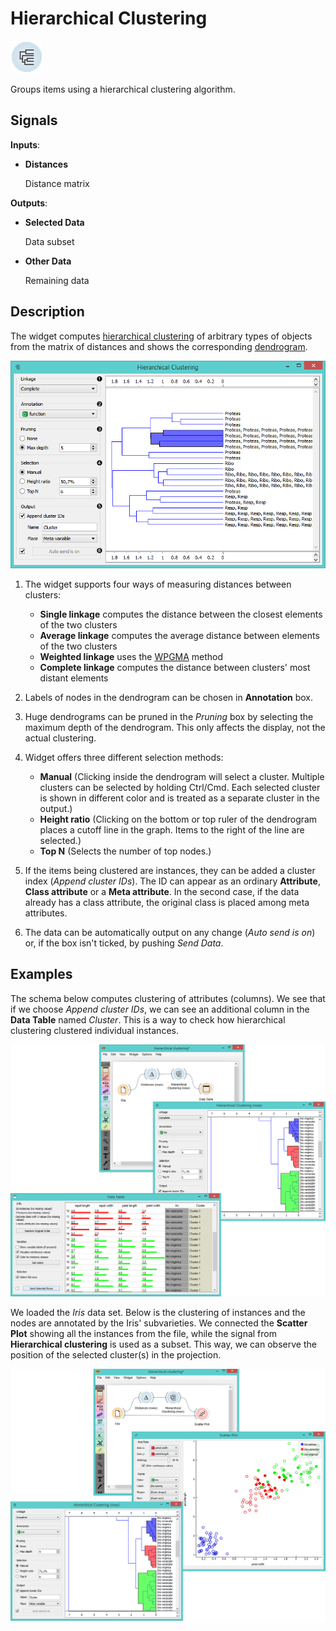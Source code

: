 Hierarchical Clustering
=======================

![image](icons/hierarchical-clustering.png)

Groups items using a hierarchical clustering algorithm.

Signals
-------

**Inputs**:

- **Distances**

  Distance matrix

**Outputs**:

- **Selected Data**

  Data subset

- **Other Data**

  Remaining data

Description
-----------

The widget computes [hierarchical clustering](https://en.wikipedia.org/wiki/Hierarchical_clustering) of arbitrary types of
objects from the matrix of distances and shows the
corresponding [dendrogram](https://en.wikipedia.org/wiki/Dendrogram).

![image](images/HierarchicalClustering-stamped.png)

1. The widget supports four ways of measuring distances between clusters:
    - **Single linkage** computes the distance between the closest elements of the two clusters
    - **Average linkage** computes the average distance between elements of the two clusters
    - **Weighted linkage** uses the [WPGMA](http://research.amnh.org/~siddall/methods/day1.html) method
    - **Complete linkage** computes the distance between clusters' most distant elements

2. Labels of nodes in the dendrogram can be chosen in **Annotation** box.

3. Huge dendrograms can be pruned in the *Pruning* box by
  selecting the maximum depth of the dendrogram. This only affects the display, not the actual clustering.

4. Widget offers three different selection methods:
    - **Manual** (Clicking inside the dendrogram will select a cluster. Multiple clusters can be selected by
    holding Ctrl/Cmd. Each selected cluster is shown in different color and is
    treated as a separate cluster in the output.)
    - **Height ratio** (Clicking on the bottom or top ruler of the dendrogram places a
    cutoff line in the graph. Items to the right of the line are selected.)
    - **Top N** (Selects the number of top nodes.)

5. If the items being clustered are instances, they can be added a cluster
  index (*Append cluster IDs*). The ID can appear as an ordinary **Attribute**,
  **Class attribute** or a **Meta attribute**. In the second
  case, if the data already has a class attribute, the original class is
  placed among meta attributes.

6. The data can be automatically output on any change (*Auto send is on*) or, if the box
   isn't ticked, by pushing *Send Data*.


Examples
--------

The schema below computes clustering of attributes (columns). We see that if we choose *Append
cluster IDs*, we can see an additional column in the **Data Table** named *Cluster*. This is a way to
check how hierarchical clustering clustered individual instances.

<img src="images/HierarchicalClustering-Example2.png" alt="image" width="600">

We loaded the *Iris* data set. Below is the clustering of instances
and the nodes are annotated by the Iris' subvarieties. We connected the
**Scatter Plot** showing all the instances from the file, while the signal from
**Hierarchical clustering** is used as a subset. This way, we can
observe the position of the selected cluster(s) in the projection.

<img src="images/HierarchicalClustering-Example.png" alt="image" width="600">
